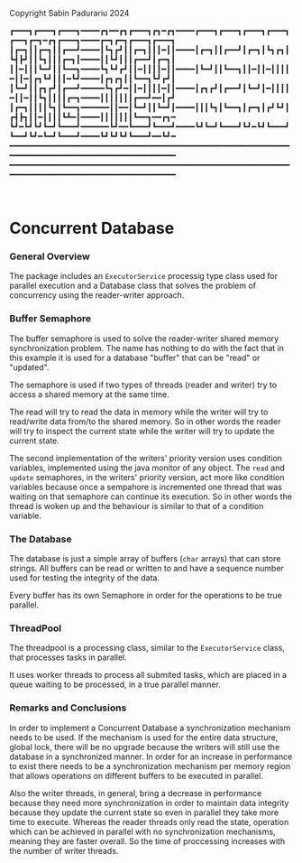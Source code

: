Copyright Sabin Padurariu 2024

┏━━━┓┏━━━┓┏━━━┓━━━━┏┓━━┏┓┏━━━┓┏┓━┏┓━━━━┏━━━┓┏━━━┓┏━━━┓┏━━━┓┏━━┓┏━┓━┏┓┏━━━┓━━━━┏━┓┏━┓┏━━━┓┏━━━┓
┃┏━┓┃┃┏━┓┃┃┏━━┛━━━━┃┗┓┏┛┃┃┏━┓┃┃┃━┃┃━━━━┃┏━┓┃┃┏━━┛┃┏━┓┃┗┓┏┓┃┗┫┣┛┃┃┗┓┃┃┃┏━┓┃━━━━┃┃┗┛┃┃┃┏━━┛┃┏━┓┃
┃┃━┃┃┃┗━┛┃┃┗━━┓━━━━┗┓┗┛┏┛┃┃━┃┃┃┃━┃┃━━━━┃┗━┛┃┃┗━━┓┃┃━┃┃━┃┃┃┃━┃┃━┃┏┓┗┛┃┃┃━┗┛━━━━┃┏┓┏┓┃┃┗━━┓┗┛┏┛┃
┃┗━┛┃┃┏┓┏┛┃┏━━┛━━━━━┗┓┏┛━┃┃━┃┃┃┃━┃┃━━━━┃┏┓┏┛┃┏━━┛┃┗━┛┃━┃┃┃┃━┃┃━┃┃┗┓┃┃┃┃┏━┓━━━━┃┃┃┃┃┃┃┏━━┛━━┃┏┛
┃┏━┓┃┃┃┃┗┓┃┗━━┓━━━━━━┃┃━━┃┗━┛┃┃┗━┛┃━━━━┃┃┃┗┓┃┗━━┓┃┏━┓┃┏┛┗┛┃┏┫┣┓┃┃━┃┃┃┃┗┻━┃━━━━┃┃┃┃┃┃┃┗━━┓━━┏┓━
┗┛━┗┛┗┛┗━┛┗━━━┛━━━━━━┗┛━━┗━━━┛┗━━━┛━━━━┗┛┗━┛┗━━━┛┗┛━┗┛┗━━━┛┗━━┛┗┛━┗━┛┗━━━┛━━━━┗┛┗┛┗┛┗━━━┛━━┗┛━
━━━━━━━━━━━━━━━━━━━━━━━━━━━━━━━━━━━━━━━━━━━━━━━━━━━━━━━━━━━━━━━━━━━━━━━━━━━━━━━━━━━━━━━━━━━━━━
━━━━━━━━━━━━━━━━━━━━━━━━━━━━━━━━━━━━━━━━━━━━━━━━━━━━━━━━━━━━━━━━━━━━━━━━━━━━━━━━━━━━━━━━━━━━━━

<br>

# **Concurrent Database**

### General Overview

The package includes an `ExecutorService` processig type class used for parallel execution and a Database class that solves the problem of concurrency using the reader-writer approach.

### Buffer Semaphore

The buffer semaphore is used to solve the reader-writer shared memory synchronization problem. The name has nothing to do with the fact that in this example it is used for a database "buffer" that can be "read" or "updated".

The semaphore is used if two types of threads (reader and writer) try to access a shared memory at the same time.

The read will try to read the data in memory while the writer will try to read/write data from/to the shared memory. So in other words the reader will try to inspect the current state while the writer will try to update the current state.

The second implementation of the writers' priority version uses condition variables, implemented using the java monitor of any object. The `read` and `update` semaphores, in the writers' priority version, act more like condition variables because once a sempahore is incremented one thread that was waiting on that semaphore can continue its execution. So in other words the thread is woken up and the behaviour is similar to that of a condition variable.

### The Database

The database is just a simple array of buffers (`char` arrays) that can
store strings. All buffers can be read or written to and have a sequence number used for testing the integrity of the data.

Every buffer has its own Semaphore in order for the operations
to be true parallel.

### ThreadPool

The threadpool is a processing class, similar to the `ExecutorService` class, that processes tasks in parallel.

It uses worker threads to process all submited tasks, which are placed in a queue waiting to be processed, in a true parallel manner. 

### Remarks and Conclusions

In order to implement a Concurrent Database a synchronization mechanism needs to be used. If the mechanism is used for the entire data structure,
global lock, there will be no upgrade because the writers will still use the database in a synchronized manner. In order for an increase in performance to exist there needs to be a synchronization mechanism per memory region that allows operations on different buffers
to be executed in parallel.

Also the writer threads, in general, bring a decrease in performance because they need more synchronization in order to maintain data integrity because they update the current state so even in parallel they take more time to execuite. Whereas the reader threads only read the state, operation which can be achieved in parallel with no synchronization mechanisms, meaning they are faster overall. So the time of proccessing increases with the number of writer threads.
